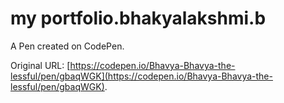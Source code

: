 # my portfolio.bhakyalakshmi.b

A Pen created on CodePen.

Original URL: [https://codepen.io/Bhavya-Bhavya-the-lessful/pen/gbaqWGK](https://codepen.io/Bhavya-Bhavya-the-lessful/pen/gbaqWGK).


